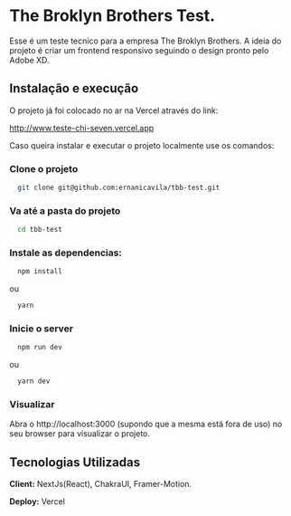 
# The Broklyn Brothers Test.

Esse é um teste tecnico para a empresa The Broklyn Brothers. A ideia do projeto é criar um frontend responsivo seguindo o design pronto pelo Adobe XD.



## Instalação e execução

O projeto já foi colocado no ar na Vercel através do link:

http://www.teste-chi-seven.vercel.app

Caso queira instalar e executar o projeto localmente use os comandos:

### Clone o projeto

```bash
  git clone git@github.com:ernanicavila/tbb-test.git
```

### Va até a pasta do projeto

```bash
  cd tbb-test
```
### Instale as dependencias:

```bash
  npm install
```
ou
```bash
  yarn
```
### Inicie o server

```bash
  npm run dev
```
ou

```bash
  yarn dev
```

### Visualizar
Abra o http://localhost:3000 (supondo que a mesma está fora de uso) no seu browser para visualizar o projeto.
## Tecnologias Utilizadas

**Client:** NextJs(React), ChakraUI, Framer-Motion.

**Deploy:** Vercel